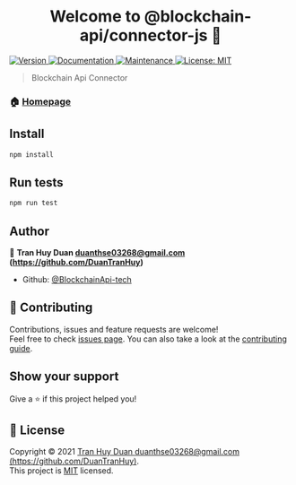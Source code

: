 <h1 align="center">Welcome to @blockchain-api/connector-js 👋</h1>
<p>
  <a href="https://www.npmjs.com/package/@blockchain-api/connector-js" target="_blank">
    <img alt="Version" src="https://img.shields.io/npm/v/@blockchain-api/connector-js.svg">
  </a>
  <a href="https://github.com/BlockchainApi-tech/connector-js#readme" target="_blank">
    <img alt="Documentation" src="https://img.shields.io/badge/documentation-yes-brightgreen.svg" />
  </a>
  <a href="https://github.com/BlockchainApi-tech/connector-js/graphs/commit-activity" target="_blank">
    <img alt="Maintenance" src="https://img.shields.io/badge/Maintained%3F-yes-green.svg" />
  </a>
  <a href="https://github.com/BlockchainApi-tech/connector-js/blob/master/LICENSE" target="_blank">
    <img alt="License: MIT" src="https://img.shields.io/badge/License-MIT-yellow.svg" />
  </a>
</p>

> Blockchain Api Connector

### 🏠 [Homepage](https://github.com/BlockchainApi-tech/connector-js#readme)

## Install

```sh
npm install
```

## Run tests

```sh
npm run test
```

## Author

👤 **Tran Huy Duan <duanthse03268@gmail.com> (https://github.com/DuanTranHuy)**

* Github: [@BlockchainApi-tech](https://github.com/BlockchainApi-tech)

## 🤝 Contributing

Contributions, issues and feature requests are welcome!<br />Feel free to check [issues page](https://github.com/BlockchainApi-tech/connector-js/issues). You can also take a look at the [contributing guide](https://github.com/BlockchainApi-tech/connector-js/blob/master/CONTRIBUTING.md).

## Show your support

Give a ⭐️ if this project helped you!

## 📝 License

Copyright © 2021 [Tran Huy Duan <duanthse03268@gmail.com> (https://github.com/DuanTranHuy)](https://github.com/BlockchainApi-tech).<br />
This project is [MIT](https://github.com/BlockchainApi-tech/connector-js/blob/master/LICENSE) licensed.
